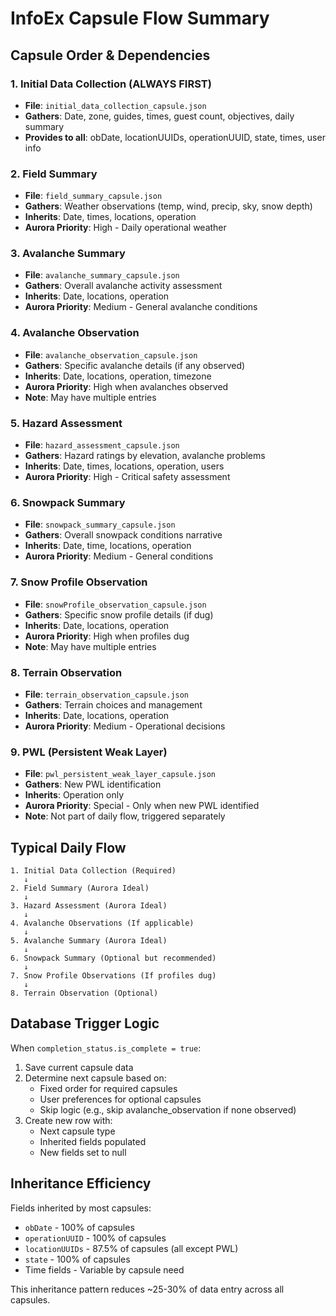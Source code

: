 # InfoEx Capsule Flow Summary

## Capsule Order & Dependencies

### 1. Initial Data Collection (ALWAYS FIRST)
- **File**: `initial_data_collection_capsule.json`
- **Gathers**: Date, zone, guides, times, guest count, objectives, daily summary
- **Provides to all**: obDate, locationUUIDs, operationUUID, state, times, user info

### 2. Field Summary
- **File**: `field_summary_capsule.json`
- **Gathers**: Weather observations (temp, wind, precip, sky, snow depth)
- **Inherits**: Date, times, locations, operation
- **Aurora Priority**: High - Daily operational weather

### 3. Avalanche Summary
- **File**: `avalanche_summary_capsule.json`
- **Gathers**: Overall avalanche activity assessment
- **Inherits**: Date, locations, operation
- **Aurora Priority**: Medium - General avalanche conditions

### 4. Avalanche Observation
- **File**: `avalanche_observation_capsule.json`
- **Gathers**: Specific avalanche details (if any observed)
- **Inherits**: Date, locations, operation, timezone
- **Aurora Priority**: High when avalanches observed
- **Note**: May have multiple entries

### 5. Hazard Assessment
- **File**: `hazard_assessment_capsule.json`
- **Gathers**: Hazard ratings by elevation, avalanche problems
- **Inherits**: Date, times, locations, operation, users
- **Aurora Priority**: High - Critical safety assessment

### 6. Snowpack Summary
- **File**: `snowpack_summary_capsule.json`
- **Gathers**: Overall snowpack conditions narrative
- **Inherits**: Date, time, locations, operation
- **Aurora Priority**: Medium - General conditions

### 7. Snow Profile Observation
- **File**: `snowProfile_observation_capsule.json`
- **Gathers**: Specific snow profile details (if dug)
- **Inherits**: Date, locations, operation
- **Aurora Priority**: High when profiles dug
- **Note**: May have multiple entries

### 8. Terrain Observation
- **File**: `terrain_observation_capsule.json`
- **Gathers**: Terrain choices and management
- **Inherits**: Date, locations, operation
- **Aurora Priority**: Medium - Operational decisions

### 9. PWL (Persistent Weak Layer)
- **File**: `pwl_persistent_weak_layer_capsule.json`
- **Gathers**: New PWL identification
- **Inherits**: Operation only
- **Aurora Priority**: Special - Only when new PWL identified
- **Note**: Not part of daily flow, triggered separately

## Typical Daily Flow

```
1. Initial Data Collection (Required)
   ↓
2. Field Summary (Aurora Ideal)
   ↓
3. Hazard Assessment (Aurora Ideal)
   ↓
4. Avalanche Observations (If applicable)
   ↓
5. Avalanche Summary (Aurora Ideal)
   ↓
6. Snowpack Summary (Optional but recommended)
   ↓
7. Snow Profile Observations (If profiles dug)
   ↓
8. Terrain Observation (Optional)
```

## Database Trigger Logic

When `completion_status.is_complete = true`:

1. Save current capsule data
2. Determine next capsule based on:
   - Fixed order for required capsules
   - User preferences for optional capsules
   - Skip logic (e.g., skip avalanche_observation if none observed)
3. Create new row with:
   - Next capsule type
   - Inherited fields populated
   - New fields set to null

## Inheritance Efficiency

Fields inherited by most capsules:
- `obDate` - 100% of capsules
- `operationUUID` - 100% of capsules
- `locationUUIDs` - 87.5% of capsules (all except PWL)
- `state` - 100% of capsules
- Time fields - Variable by capsule need

This inheritance pattern reduces ~25-30% of data entry across all capsules.

